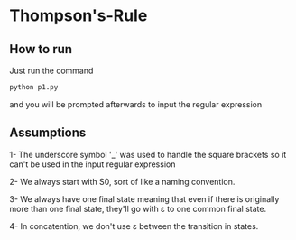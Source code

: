 # Thompson's-Rule

## How to run
Just run the command
```bash
python p1.py 
```
and you will be prompted afterwards to input the regular expression


## Assumptions
1- The underscore symbol '_' was used to handle the square brackets so it can't be used in the input regular expression

2- We always start with S0, sort of like a naming convention.

3- We always have one final state meaning that even if there is originally more than one final state, they'll go with ε to one common final state.

4- In concatention, we don't use ε between the transition in states.
